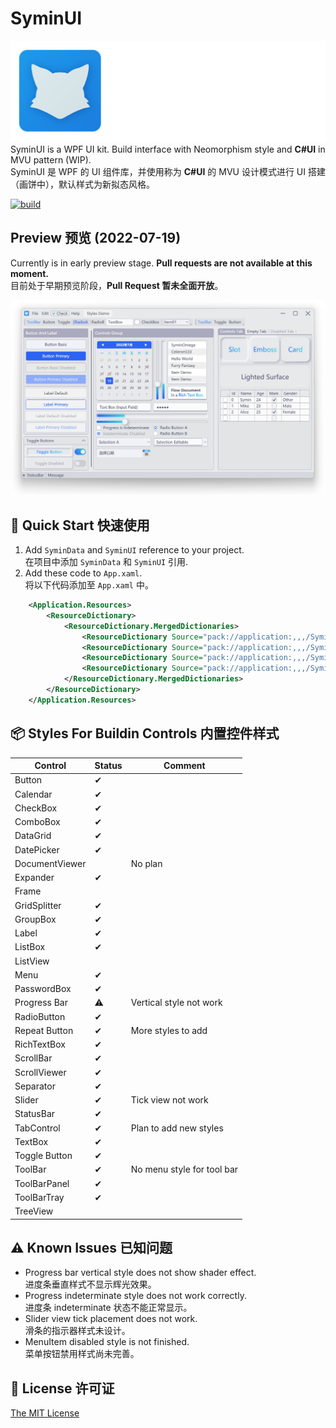 # SyminUI
![SyminUI Icon](./Images/SyminUI.png)
SyminUI is a WPF UI kit. Build interface with Neomorphism style and **C#UI** in MVU pattern (WIP).\
SyminUI 是 WPF 的 UI 组件库，并使用称为 **C#UI** 的 MVU 设计模式进行 UI 搭建（画饼中），默认样式为新拟态风格。

[![build](https://github.com/syminomega/SyminUI/actions/workflows/dotnet-desktop.yml/badge.svg)](https://github.com/syminomega/SyminUI/actions/workflows/dotnet-desktop.yml)

## Preview 预览 (2022-07-19)
Currently is in early preview stage. **Pull requests are not available at this moment.**\
目前处于早期预览阶段，**Pull Request 暂未全面开放**。

![Styles Demo](./Images/StylesDemo.jpg)

## 🧰 Quick Start 快速使用
1. Add `SyminData` and `SyminUI` reference to your project.\
在项目中添加 `SyminData` 和 `SyminUI` 引用.
2. Add these code to `App.xaml`.\
将以下代码添加至 `App.xaml` 中。

``` xml
    <Application.Resources>
        <ResourceDictionary>
            <ResourceDictionary.MergedDictionaries>
                <ResourceDictionary Source="pack://application:,,,/SyminUI;component/Themes/SyminLight.xaml"/>
                <ResourceDictionary Source="pack://application:,,,/SyminUI;component/Themes/SyminBasic.xaml"/>
                <ResourceDictionary Source="pack://application:,,,/SyminUI;component/Themes/SyminStyle.xaml"/>
                <ResourceDictionary Source="pack://application:,,,/SyminUI;component/Themes/SyminExtra.xaml"/>
            </ResourceDictionary.MergedDictionaries>
        </ResourceDictionary>
    </Application.Resources>
```
## 📦 Styles For Buildin Controls 内置控件样式
| Control         | Status  | Comment
| ----            | ----    | ----
| Button          | ✔       | 
| Calendar        | ✔       | 
| CheckBox        | ✔       | 
| ComboBox        | ✔       | 
| DataGrid        | ✔       | 
| DatePicker      | ✔       | 
| DocumentViewer  |         | No plan
| Expander        | ✔       | 
| Frame           |         | 
| GridSplitter    | ✔       | 
| GroupBox        | ✔       | 
| Label           | ✔       | 
| ListBox         | ✔       | 
| ListView        |         | 
| Menu            | ✔       | 
| PasswordBox     | ✔       | 
| Progress Bar    | ⚠       | Vertical style not work
| RadioButton     | ✔       | 
| Repeat Button   | ✔       | More styles to add
| RichTextBox     | ✔       | 
| ScrollBar       | ✔       | 
| ScrollViewer    | ✔       | 
| Separator       | ✔       | 
| Slider          | ✔       | Tick view not work
| StatusBar       | ✔       | 
| TabControl      | ✔       | Plan to add new styles
| TextBox         | ✔       | 
| Toggle Button   | ✔       | 
| ToolBar         | ✔       | No menu style for tool bar
| ToolBarPanel    | ✔       | 
| ToolBarTray     | ✔       | 
| TreeView        |         | 

## ⚠ Known Issues 已知问题
+ Progress bar vertical style does not show shader effect.\
进度条垂直样式不显示辉光效果。
+ Progress indeterminate style does not work correctly.\
进度条 indeterminate 状态不能正常显示。
+ Slider view tick placement does not work.\
滑条的指示器样式未设计。
+ MenuItem disabled style is not finished.\
菜单按钮禁用样式尚未完善。

## 📄 License 许可证
[The MIT License](./LICENSE)